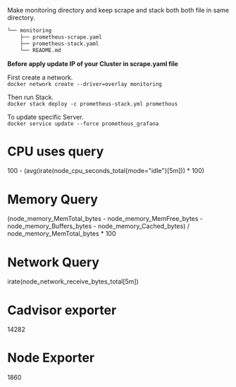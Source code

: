 
Make monitoring directory and keep scrape and stack both both file in same directory. 

```bash
└── monitoring
    ├── prometheus-scrape.yaml
    ├── prometheus-stack.yaml
    └── README.md
```
**Before apply update IP of your Cluster in scrape.yaml file**

First create a network.\
`docker network create --driver=overlay monitoring`

Then run Stack.\
`docker stack deploy -c prometheus-stack.yml promethous`

To update specific Server.\
`docker service update --force promethous_grafana`

CPU uses query
==============
100 - (avg(irate(node_cpu_seconds_total{mode="idle"}[5m])) * 100)

Memory Query
============
(node_memory_MemTotal_bytes - node_memory_MemFree_bytes - node_memory_Buffers_bytes - node_memory_Cached_bytes) / node_memory_MemTotal_bytes * 100

Network Query
=============
irate(node_network_receive_bytes_total[5m])


Cadvisor exporter
=================
14282

Node Exporter
=============
1860

